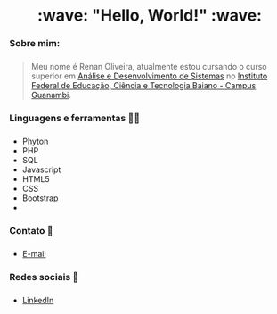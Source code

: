 <h1 align="center"> :wave: "Hello, World!" :wave: </h1>

### Sobre mim: <h3>
> Meu nome é Renan Oliveira, atualmente estou cursando o curso superior em [Análise e Desenvolvimento de Sistemas](https://ifbaiano.edu.br/portal/ads-guanambi/) 
no [Instituto Federal de Educação, Ciência e Tecnologia Baiano - Campus Guanambi](https://www.ifbaiano.edu.br/unidades/guanambi/).
> 

### Linguagens e ferramentas :man_technologist: <h3>
 * Phyton
 * PHP
 * SQL
 * Javascript
 * HTML5
 * CSS
 * Bootstrap
 * 

### Contato :link: <h3>
 * [E-mail](renandjoliveira@gmail.com)

### Redes sociais :link: <h3>
 * [LinkedIn](https://www.linkedin.com/in/renan-de-jesus-oliveira-5443b1161/)
